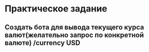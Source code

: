 # Практическое задание

## Создать бота для вывода текущего курса валют(желательно запрос по конкретной валюте) /currency USD

